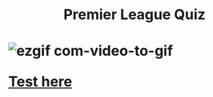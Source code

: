 <h1 align="center">Premier League Quiz<h1/>
  
![ezgif com-video-to-gif](https://github.com/michelNice/Premier-League-Quiz/assets/118134033/7f4e49e2-7d43-4342-b7d7-b4c844ed07d6)
  
  
[Test here](https://peppy-bublanina-4a4dae.netlify.app/?)

